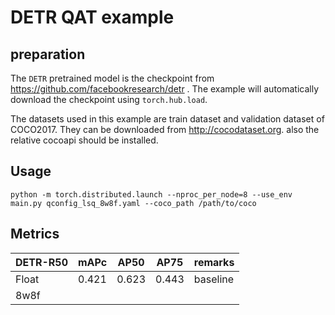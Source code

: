 # DETR QAT example

## preparation

The `DETR` pretrained model is the checkpoint from https://github.com/facebookresearch/detr . The example will automatically download the checkpoint using `torch.hub.load`.

The datasets used in this example are train dataset and validation dataset of COCO2017. They can be downloaded from http://cocodataset.org. also the relative cocoapi should be installed.

## Usage

```shell
python -m torch.distributed.launch --nproc_per_node=8 --use_env main.py qconfig_lsq_8w8f.yaml --coco_path /path/to/coco
```

## Metrics

|DETR-R50|mAPc|AP50|AP75| remarks|
|-|-|-|-|-|
|Float|0.421|0.623|0.443|baseline|
|8w8f|

